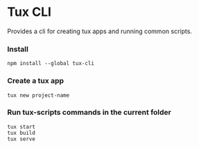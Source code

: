 # Tux CLI

Provides a cli for creating tux apps and running common scripts.

### Install

```
npm install --global tux-cli
```

### Create a tux app

```
tux new project-name
```

### Run tux-scripts commands in the current folder 

```
tux start
tux build
tux serve
```
